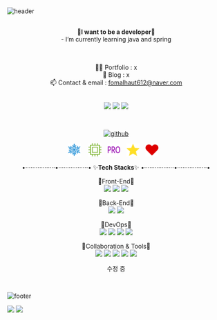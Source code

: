 ###

![header](https://capsule-render.vercel.app/api?type=waving&&color=gradient&height=100&section=header&fontSize=90)

<div align = "center">

<br/>
<strong>🌱I want to be a developer🌱</strong><br>
 - I’m currently learning java and spring 
 <br><br><br>

👩‍💻 Portfolio : x <br>
📝 Blog : x <br>
📫 Contact & email : fomalhaut612@naver.com<br><br>
 
  <a href="http://blog.-------.com/" target="_blank"><img src="https://img.shields.io/badge/Blog-9F55FF?style=flat&logo=Undertale&logoColor=white"/></a> <!--DD0B78-->
  <a href="mailto:fomalhaut612@naver.com" target="_blank"><img src="https://img.shields.io/badge/Naver-83B81A?style=flat-&logo=Naver&logoColor=white"/></a>
  <a href="mailto:fomalhaut6122@gmail.com" target="_blank"><img src="https://img.shields.io/badge/Gmail-EA4335?style=flat&logo=Gmail&logoColor=white"/></a>
  
 <br/>

[<img src='https://cdn.jsdelivr.net/npm/simple-icons@3.0.1/icons/github.svg' alt='github' height='35'>](https://github.com/eicosaa)  

<a href='https://archiveprogram.github.com/'><img src='https://raw.githubusercontent.com/acervenky/animated-github-badges/master/assets/acbadge.gif' width='30' height='30'></a> 
<a href='https://docs.github.com/en/developers'><img src='https://raw.githubusercontent.com/acervenky/animated-github-badges/master/assets/devbadge.gif' width='30' height='30'></a> <a href='https://github.com/pricing'><img src='https://raw.githubusercontent.com/acervenky/animated-github-badges/master/assets/pro.gif' width='30' height='30'></a> <a href='https://stars.github.com/'><img src='https://raw.githubusercontent.com/acervenky/animated-github-badges/master/assets/starbadge.gif' width='30' height='30'></a> <a href='https://docs.github.com/en/github/supporting-the-open-source-community-with-github-sponsors'><img src='https://raw.githubusercontent.com/acervenky/animated-github-badges/master/assets/sponsorbadge.gif' width='30' height='30'></a> 

 


•·················•·················• ✨<strong>Tech Stacks</strong>✨ •·················•·················•

 
 🖤Front-End🖤<br>
 <img src="https://img.shields.io/badge/HTML-E34F26?style=flat-square&logo=HTML5&logoColor=white"/>
 <img src="https://img.shields.io/badge/CSS-1572B6?style=flat-square&logo=CSS3&logoColor=white"/>
 <img src="https://img.shields.io/badge/JavaScript-F7DF1E?style=flat-square&logo=JavaScript&logoColor=white"/>
 <br>
 
 
 🤍Back-End🤍<br>
 <img src="https://img.shields.io/badge/JAVA-3776AB?style=flat-square&logo=Java&logoColor=white"/>
 <img src="https://img.shields.io/badge/Spring-092E20?style=flat-square&logo=Spring&logoColor=white"/>
 <br>
 
 
 🖤DevOps🖤<br>
 <img src="https://img.shields.io/badge/SqlDeveloper-FFCA28?style=flat-square&logo=Oracle&logoColor=white"/>
 <img src="https://img.shields.io/badge/MySQL-4479A1?style=flat-square&logo=MySQL&logoColor=white"/>
 <img src="https://img.shields.io/badge/Oracle-F80000?style=flat-square&logo=Oracle&logoColor=white"/>
 <img src="https://img.shields.io/badge/mariaDB-003545?style=flat-square&logo=mariaDB&logoColor=white"/>
 <br>
 
 
 🤍Collaboration & Tools🤍<br>
 <img src="https://img.shields.io/badge/Git-F05032?style=flat-square&logo=Git&logoColor=white"/>
 <img src="https://img.shields.io/badge/GitHub-181717?style=flat-square&logo=github&logoColor=white"/>
 <img src="https://img.shields.io/badge/tomcat-007396?style=flat-square&logo=Apache Tomcat&logoColor=white"/>
 <img src="https://img.shields.io/badge/SqlDeveloper-FFCA28?style=flat-square&logo=Oracle&logoColor=white"/>
 <img src="https://img.shields.io/badge/eclipse-2C2255?style=flat-square&logo=eclipse&logoColor=white"/> <!--B7178C-->
 <br>
 
 
<!--
 🖤Database🖤
<img src="https://img.shields.io/badge/MySQL-4479A1?style=flat&logo=MySQL&logoColor=black/>
<img src="https://img.shields.io/badge/Oracle-F80000?style=flat&logo=Oracle&logoColor=black"/>
 -->
 수정 중
 
</div>

<br/>

![footer](https://capsule-render.vercel.app/api?type=waving&&color=gradient&height=100&section=footer&fontSize=90)

<img height="150px" src="https://github-readme-stats.vercel.app/api?username=eicosaa&hide_border=true&include_all_commits=true&count_private=true&line_height=24&theme=flag-india"/> <img height="150px" src="https://github-readme-stats.vercel.app/api/top-langs/?username=eicosaa&hide_border=true&card_width=320&layout=compact&langs_count=4&theme=flag-india"/>


<!--
   <a href="http://blog.-------.com/" target="_blank"><img src="https://img.shields.io/badge/Blog-DD0B78?style=flat-square&logo=GitHub%20Sponsors&logoColor=white"/></a>
   <a href="http://blog.-------.com/" target="_blank"><img src="https://img.shields.io/badge/Blog-DD0B78?style=flat-square&logo=Undertale&logoColor=white"/></a>

  <a href="mailto:fomalhaut612@naver.com" target="_blank"><img src="https://img.shields.io/badge/Naver-83B81A?style=flat-square&logo=Gmail&logoColor=white"/></a>
  <a href="mailto:fomalhaut6122@gmail.com" target="_blank"><img src="https://img.shields.io/badge/Gmail-EA4335?style=flat-square&logo=Gmail&logoColor=white"/></a>
  <a href="mailto:fomalhaut6122@gmail.com" target="_blank"><img src="https://img.shields.io/badge/fomalhaut6122@gmail.com-EA4335?style=flat-square&logo=Gmail&logoColor=white"/>   </a>
-->





